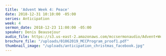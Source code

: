 ```yaml
---
title: 'Advent Week 4: Peace'
date: 2018-12-31 10:10:00 -05:00
series: Anticipation
week: 4
sermon_date: 2018-12-23 11:00:00 -05:00
speaker: Denis Beausejour
audio_file: https://s3.us-east-2.amazonaws.com/mccsermonaudio/Advent+Week+4_+Peace.lite.mp3
brochure_file: "/uploads/01062019_MCCProgram_proof1.pdf"
thumbnail_image: "/uploads/anticipation_christmas_facebook.jpg"
---
```


